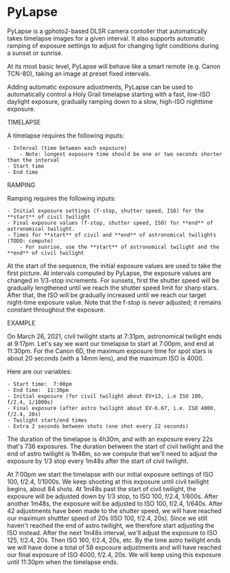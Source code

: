 # PyLapse

PyLapse is a gphoto2-based DLSR camera contoller that automatically takes timelapse
images for a given interval.  It also supports automatic ramping of exposure settings
to adjust for changing light conditions during a sunset or sunrise.

At its most basic level, PyLapse will behave like a smart remote (e.g. Canon TCN-80),
taking an image at preset fixed intervals.

Adding automatic exposure adjustments, PyLapse can be used to automatically control
a Holy Grail timelapse starting with a fast, low-ISO daylight exposure, gradually ramping
down to a slow, high-ISO nighttime exposure.

TIMELAPSE

A timelapse requires the following inputs:

    - Interval (time between each exposure)
        - Note: longest exposure time should be one or two seconds shorter than the interval
    - Start time
    - End time

RAMPING

Ramping requires the following inputs:

    - Initial exposure settings (f-stop, shutter speed, ISO) for the **start** of civil twilight
    - Final exposure values (f-stop, shutter speed, ISO) for **end** of astronomical twilight.
    - Times for **start** of civil and **end** of astronomical twilights (TODO: compute)
        - For sunrise, use the **start** of astronomical twilight and the **end** of civil twilight

At the start of the sequence, the initial exposure values are used to take the first
picture.  At intervals computed by PyLapse, the exposure values are changed in 1/3-stop
increments.  For sunsets, first the shutter speed will be gradually lengthened until
we reach the shutter speed limit for sharp stars.  After that, the ISO will be gradually
increased until we reach our target night-time exposure value.  Note that the f-stop is
never adjusted; it remains constant throughout the exposure.

EXAMPLE

On March 26, 2021, civil twilight starts at 7:31pm, astronomical twilight ends at 9:17pm.  Let's
say we want our timelapse to start at 7:00pm, and end at 11:30pm.  For the Canon 6D, the
maximum exposure time for spot stars is about 20 seconds (with a 14mm lens), and the maximum
ISO is 4000.

Here are our variables:

    - Start time:  7:00pm
    - End time:  11:30pm
    - Initial exposure (for civil twilight about EV+13, i.e ISO 100, f/2.4, 1/1000s)
    - Final exposure (after astro twilight about EV-6.67, i.e. ISO 4000, f/2.4, 20s)
    - Twilight start/end times
    - Extra 2 seconds between shots (one shot every 22 seconds)

The duration of the timelapse is 4h30m, and with an exposure every 22s that's 736 exposures.
The duration between the start of civil twilight and the end of astro twilight is 1h46m, so
we compute that we'll need to adjust the exposure by 1/3 stop every 1m48s after the start
of civil twilight.

At 7:00pm we start the timelapse with our initial exposure settings of ISO 100, f/2.4, 1/1000s.
We keep shooting at this exposure until civil twilight begins, about 84 shots.  At 1m48s past
the start of civil twilight, the exposure will be adjusted down by 1/3 stop, to ISO 100, f/2.4, 
1/800s.  After another 1m48s, the exposure will be adjusted to ISO 100, f/2.4, 1/640s.  After
42 adjustments have been made to the shutter speed, we will have reached our maximum shuttter
speed of 20s (ISO 100, f/2.4, 20s).  Since we still haven't reached the end of astro twilight,
we therefore start adjusting the ISO instead.  After the next 1m48s interval, we'll adjust the
exposure to ISO 125, f/2.4, 20s.  Then ISO 160, f/2.4, 20s, etc.  By the time astro twilight
ends we will have done a total of 58 exposure adjustments and will have reached our final
exposure of ISO 4000, f/2.4, 20s.  We will keep using this exposure until 11:30pm when the
timelapse ends.
